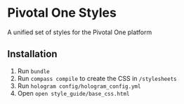 # Pivotal One Styles

A unified set of styles for the Pivotal One platform

## Installation

1. Run `bundle`
1. Run `compass compile` to create the CSS in `/stylesheets`
1. Run `hologram config/hologram_config.yml`
1. Open `open style_guide/base_css.html`
